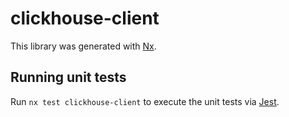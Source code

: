 # clickhouse-client

This library was generated with [Nx](https://nx.dev).

## Running unit tests

Run `nx test clickhouse-client` to execute the unit tests via [Jest](https://jestjs.io).
